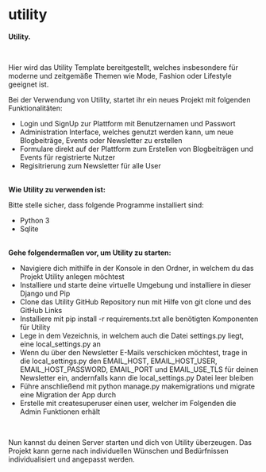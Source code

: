 # utility

<b> Utility. </b>

<br>

Hier wird das Utility Template bereitgestellt, welches insbesondere für moderne und zeitgemäße Themen wie Mode, Fashion oder Lifestyle geeignet ist.

Bei der Verwendung von Utility, startet ihr ein neues Projekt mit folgenden Funktionalitäten:
<ul>
<li> Login und SignUp zur Plattform mit Benutzernamen und Passwort </li>
<li> Administration Interface, welches genutzt werden kann, um neue Blogbeiträge, Events oder Newsletter zu erstellen </li>
<li> Formulare direkt auf der Plattform zum Erstellen von Blogbeiträgen und Events für registrierte Nutzer </li>
<li> Regisitrierung zum Newsletter für alle User </li>
</ul>

<br>
<b> Wie Utility zu verwenden ist: </b>

Bitte stelle sicher, dass folgende Programme installiert sind:
<ul>
<li> Python 3 </li>
<li> Sqlite </li>
</ul>

<br>
<b>Gehe folgendermaßen vor, um Utility zu starten:</b>
<ul>
<li> Navigiere dich mithilfe in der Konsole in den Ordner, in welchem du das Projekt Utility anlegen möchtest </li>
<li> Installiere und starte deine virtuelle Umgebung und installiere in dieser Django und Pip </li>
<li> Clone das Utility GitHub Repository nun mit Hilfe von git clone und des GitHub Links </li>
<li> Installiere mit pip install -r requirements.txt alle benötigten Komponenten für Utility </li>
<li> Lege in dem Vezeichnis, in welchem auch die Datei settings.py liegt, eine local_settings.py an </li>
<li> Wenn du über den Newsletter E-Mails verschicken möchtest, trage in die local_settings.py den EMAIL_HOST, EMAIL_HOST_USER, EMAIL_HOST_PASSWORD, EMAIL_PORT und EMAIL_USE_TLS für deinen Newsletter ein, andernfalls kann die local_settings.py Datei leer bleiben
<li> Führe anschließend mit python manage.py makemigrations und migrate eine Migration der App durch </li>
<li> Erstelle mit createsuperuser einen user, welcher im Folgenden die Admin Funktionen erhält </li>
</ul>

<br>

Nun kannst du deinen Server starten und dich von Utility überzeugen. Das Projekt kann gerne nach individuellen Wünschen und Bedürfnissen individualisiert und angepasst werden.
